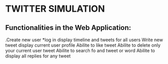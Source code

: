 # TWITTER SIMULATION  
## Functionalities in the Web Application:
.Create new user 
*log in 
display timeline and tweets for all users
Write new tweet 
display current user profile
Abilite to like tweet
Abilite to delete only your current user tweet
Abilite to search fo and tweet or word
Abilite to display all replies for any tweet


